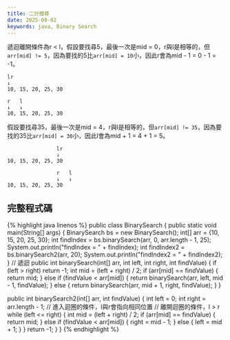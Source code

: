 ```yaml
---
title: 二分搜尋
date: 2025-08-02
keywords: java, Binary Search
---
```

遞迴離開條件為r < l，假設要找尋5，最後一次是mid = 0，r與l是相等的，但`arr[mid] != 5`，因為要找的5比`arr[mid] = 10`小，因此r會為mid - 1 = 0 - 1 = -1。<br>

```
lr 
↓   
10, 15, 20, 25, 30
```

```
r   l 
↓   ↓
10, 15, 20, 25, 30
```

假設要找尋35，最後一次是mid = 4，r與l是相等的，但`arr[mid] != 35`，因為要找的35比`arr[mid] = 30`小，因此l會為mid + 1 = 4 + 1 = 5。<br>

```
                lr 
                ↓   
10, 15, 20, 25, 30
```

```
                r   l 
                ↓   ↓
10, 15, 20, 25, 30
```
## 完整程式碼
{% highlight java linenos %}
public class BinarySearch {
  public static void main(String[] args) {
    BinarySearch bs = new BinarySearch();
    int[] arr = {10, 15, 20, 25, 30};
    int findIndex = bs.binarySearch(arr, 0, arr.length - 1, 25);
    System.out.println("findIndex = " + findIndex);
    int findIndex2 = bs.binarySearch2(arr, 20);
    System.out.println("findIndex2 = " + findIndex2);
  }
  // 遞迴
  public int binarySearch(int[] arr, int left, int right, int findValue) {
    if (left > right) return -1;
    int mid = (left + right) / 2;
    if (arr[mid] == findValue) {
      return mid;
    } else if (findValue < arr[mid]) {
      return binarySearch(arr, left, mid - 1, findValue);
    } else {
      return binarySearch(arr, mid + 1, right, findValue);
    }
  }

  public int binarySearch2(int[] arr, int findValue) {
    int left = 0;
    int right = arr.length - 1;
    // 進入迴圈的條件，l與r會指向相同位置
    // 離開迴圈的條件，l > r
    while (left <= right) {
      int mid = (left + right) / 2;
      if (arr[mid] == findValue) {
        return mid;
      } else if (findValue < arr[mid]) {
        right = mid - 1;
      } else {
        left = mid + 1;
      }
    }
    return -1;
  }
}
{% endhighlight %}